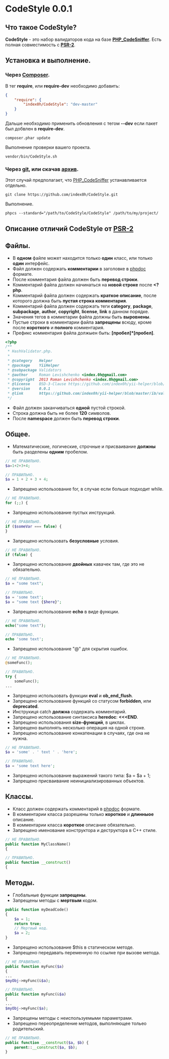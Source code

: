 CodeStyle 0.0.1
===============

Что такое CodeStyle?
---------------

**CodeStyle** - это набор валидаторов кода на базе **[PHP_CodeSniffer][phpcs-url]**.
Есть полная совместимость с **[PSR-2][psr-url]**.

Установка и выполнение.
---------------

### Через [Composer][composer-url].

В тег **require**, или **require-dev** необходимо добавить:
```json
{
    "require": {
        "index0h/CodeStyle": "dev-master"
    }
}
```
Дальше необходимо применить обновления с тегом **--dev** если пакет был добвлен в **require-dev**.
```shell
composer.phar update
```

Выполнение проверки вашего проекта.
```shell
vendor/bin/CodeStyle.sh
```

### Через [git][githowto-url], или скачав [архив][archive-url].

Этот случай предполагает, что [PHP_CodeSniffer][phpcs-url] устанавливается отдельно.

```shell
git clone https://github.com/index0h/CodeStyle.git
```

Выполнение.
```shell
phpcs --standard="/path/to/CodeStyle/CodeStyle" /path/to/my/project/
```

Описание отличий **CodeStyle** от [PSR-2][psr-url]
---------------

## Файлы.

* В **одном** файле может находится только **один** класс, или только **один** интерфейс.
* Файл должен содержать **комментарии** в заголовке в [phpdoc][phpdoc-url] формате.
* После комментария файла должен быть **перевод строки**.
* Комментарий файла должен начинаться на **новой строке** после **<?php**.
* Комментарий файла должен содержать **краткое описание**, после которого должна быть **пустая строка комментария**.
* Комментарий файла должен содержать теги **category**, **package**, **subpackage**, **author**, **copyright**,
**license**, **link** в данном порядке.
* Значения тегов в комметарии файла должны быть **выровнены**.
* Пустые строки в комментарии файла **запрещены** всюду, кроме после **короткого** и **полного** комментария.
* Префикс комментария файла должыен быть: **[пробел]*[пробел]**.

```php
<?php
/**
 * HashValidator.php.
 *
 * @category   Helper
 * @package    YiiHelper
 * @subpackage Validators
 * @author     Roman Levishchenko <index.0h@gmail.com>
 * @copyright  2013 Roman Levishchenko <index.0h@gmail.com>
 * @license    BSD-3-Clause https://github.com/index0h/yii-helper/blob/master/LICENSE
 * @version    0.0.1
 * @link       https://github.com/index0h/yii-helper/blob/master/ib/validators/HashValidator.php
 */

```

* Файл должен заканчиваться **одной** пустой строкой.
* Строка должна быть не более **120** символов.
* После **namespace** должен быть **перевод строки**.

## Общее.

* Математические, логические, строчные и присваивание **должны** быть разделены **одним** пробелом.

```php
// НЕ ПРАВИЛЬНО.
$a=1+2+3+4;

// ПРАВИЛЬНО.
$a = 1 + 2 + 3 + 4;
```

* Запрещено использование for, в случае если больше подходит while.

```php
// НЕ ПРАВИЛЬНО.
for (;;) {
```

* Запрещено использование пустых инструкций.

```php
// НЕ ПРАВИЛЬНО.
if ($someVar === false) {
}
```

* Запрещено использовать **безусловные** условия.

```php
// НЕ ПРАВИЛЬНО.
if (false) {
```

* Запрещено использование **двойных** кавачек там, где это не обязательно.

```php
// НЕ ПРАВИЛЬНО.
$a = "some text";

// ПРАВИЛЬНО.
$a = 'some text';
$a = "some text {$here}";
```

* Запрещено использование **echo** в виде функции.

```php
// НЕ ПРАВИЛЬНО.
echo("some text");

// ПРАВИЛЬНО.
echo 'some text';
```

* Запрещено использование "@" для скрытия ошибок.

```php
// НЕ ПРАВИЛЬНО.
@someFunc();

// ПРАВИЛЬНО.
try {
    someFunc();
...
```

* Запрещено использовать функции **eval** и **ob_end_flush**.
* Запрещено использование функций со статусом **forbidden**, или **deprecated**.
* Инструкиця catch **должна** содержать комментарий.
* Запрещено использование синтаксиса **heredoc**: **<<<END**.
* Запрещено использования **size-функций**, в циклах.
* Запрещено выполнять несколько операция на одной строке.
* Запрещено использование конкатенации в случаях, где она не нужна.

```php
// НЕ ПРАВИЛЬНО.
$a = 'some' . ' text ' . 'here';

// ПРАВИЛЬНО.
$a = 'some text here';
```

* Запрещено использование выражений такого типа: $a = $a + 1;
* Запрещено присваивание неинициализированных объектов.

## Классы.

* Класс должен содержать комментарий в [phpdoc][phpdoc-url] формате.
* В комментарии класса разрешены только **короткое** и **длинныое** описание.
* В комментарии класса **короткое** описание обязательно.
* Запрещено именование конструктора и деструктора в C++ стиле.

```php
// НЕ ПРАВИЛЬНО.
public function MyClassName()
{

// ПРАВИЛЬНО.
public function __construct()
{
```

## Методы.

* Глобальные функции **запрещены**.
* Запрещены методы с **мертвым** кодом.

```php
public function myDeadCode()
{
    $a = 1;
    return true;
    // Мертвый код.
    $a = 2;
}
```

* Запрещено использование $this в статическом методе.
* Запрещено передавать переменную по ссылке при вызове метода.

```php
// НЕ ПРАВИЛЬНО.
public function myFunc($a)
{
...
$myObj->myFunc(&$a);

// ПРАВИЛЬНО.
public function myFunc(&$a)
{
...
$myObj->myFunc($a);
```
* Запрещены методы с неиспользуемыми параметрами.
* Запрещено переопределение методов, выполняющее тольео родительский.

```php
// НЕ ПРАВИЛЬНО.
public function __construct($a, $b) {
    parent::__construct($a, $b);
}
```

[archive-url]: https://github.com/index0h/CodeStyle/archive/master.zip
[phpcs-url]: https://github.com/squizlabs/PHP_CodeSniffer
[psr-url]: https://github.com/php-fig/fig-standards/blob/master/accepted/PSR-2-coding-style-guide.md
[composer-url]: http://getcomposer.org/download/
[githowto-url]: http://githowto.com/ru
[phpdoc-url]: http://www.phpdoc.org/
